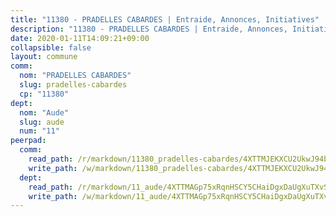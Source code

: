 ```yaml
---
title: "11380 - PRADELLES CABARDES | Entraide, Annonces, Initiatives"
description: "11380 - PRADELLES CABARDES | Entraide, Annonces, Initiatives"
date: 2020-01-11T14:09:21+09:00
collapsible: false
layout: commune
comm:
  nom: "PRADELLES CABARDES"
  slug: pradelles-cabardes
  cp: "11380"
dept:
  nom: "Aude"
  slug: aude
  num: "11"
peerpad:
  comm:
    read_path: /r/markdown/11380_pradelles-cabardes/4XTTMJEKXCU2UkwJ94bk5DhSPerBmdoJcQbzbFSTa9nPZHRiS
    write_path: /w/markdown/11380_pradelles-cabardes/4XTTMJEKXCU2UkwJ94bk5DhSPerBmdoJcQbzbFSTa9nPZHRiS-K3TgTwKCwBp1rHcJ88BkMsf2s69Syb9p1TebuvhHBtQRVFyBnUokfN1Qi7aKh8EawL1EhzEk2ZCbz6BzrfidGDfvV1Yhbp67tewx27WAeFNnZidc8AY7huyAWxQ82s8y4pLuPHKY
  dept:
    read_path: /r/markdown/11_aude/4XTTMAGp75xRqnHSCY5CHaiDgxDaUgXuTXvSZDHnY1JdjJiUk
    write_path: /w/markdown/11_aude/4XTTMAGp75xRqnHSCY5CHaiDgxDaUgXuTXvSZDHnY1JdjJiUk-K3TgUenjCPDfs1W21bst2JvrPDW324QBfMvPid11puzXxXGQEeNw9p4QtfnUhSn4LYSwR6UDBQmdr3wFq2CDRGqNz2QynSm58zgCpz2PKP6Y24UTpxW22MudfeZ339ZPKnHm6XTr
---
```


